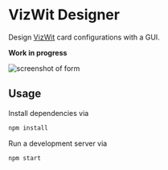 # VizWit Designer
Design [VizWit](http://vizwit.io) card configurations with a GUI.

**Work in progress**

![screenshot of form](http://i.imgur.com/Q8sucqa.png)

## Usage
Install dependencies via
```bash
npm install
```
Run a development server via
```bash
npm start
```
